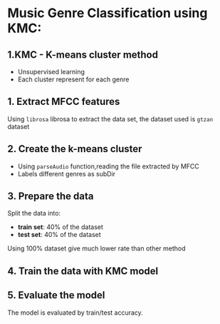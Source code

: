 # Music Genre Classification using KMC:
## 1.KMC - K-means cluster method
- Unsupervised learning
- Each cluster represent for each genre

## 1. Extract MFCC features
Using `librosa` librosa to extract the data set, the dataset used is `gtzan` dataset

## 2. Create the k-means cluster
- Using `parseAudio` function,reading the file extracted by MFCC
- Labels different genres as subDir


## 3. Prepare the data
Split the data into:
- **train set**: 40% of the dataset
- **test set**: 40% of the dataset

Using 100% dataset give much lower rate than other method

## 4. Train the data with KMC model

## 5. Evaluate the model
The model is evaluated by train/test accuracy.
